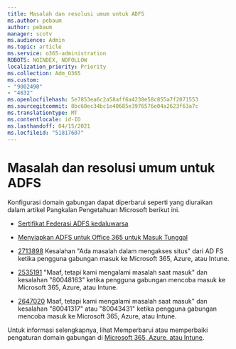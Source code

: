 ```yaml
---
title: Masalah dan resolusi umum untuk ADFS
ms.author: pebaum
author: pebaum
manager: scotv
ms.audience: Admin
ms.topic: article
ms.service: o365-administration
ROBOTS: NOINDEX, NOFOLLOW
localization_priority: Priority
ms.collection: Adm_O365
ms.custom:
- "9002490"
- "4832"
ms.openlocfilehash: 5e7853ea6c2a58aff6a4238e58c855a7f2071553
ms.sourcegitcommit: 8bc60ec34bc1e40685e3976576e04a2623f63a7c
ms.translationtype: MT
ms.contentlocale: id-ID
ms.lasthandoff: 04/15/2021
ms.locfileid: "51817607"
---
```

# <a name="common-issues-and-resolutions-for-adfs"></a>Masalah dan resolusi umum untuk ADFS

Konfigurasi domain gabungan dapat diperbarui seperti yang diuraikan dalam artikel Pangkalan Pengetahuan Microsoft berikut ini.

- [Sertifikat Federasi ADFS kedaluwarsa](adfs-federation-certificate-expiring.md)

- [Menyiapkan ADFS untuk Office 365 untuk Masuk Tunggal](https://docs.microsoft.com/office365/troubleshoot/active-directory/set-up-adfs-for-single-sign-on)

- [2713898](https://support.microsoft.com/help/2713898)  Kesalahan "Ada masalah dalam mengakses situs" dari AD FS ketika pengguna gabungan masuk ke Microsoft 365, Azure, atau Intune.

- [2535191](https://support.microsoft.com/help/2535191) "Maaf, tetapi kami mengalami masalah saat masuk" dan kesalahan "80048163" ketika pengguna gabungan mencoba masuk ke Microsoft 365, Azure, atau Intune.

- [2647020](https://support.microsoft.com/help/2647020)   Maaf, tetapi kami mengalami masalah saat masuk" dan kesalahan "80041317" atau "80043431" ketika pengguna gabungan mencoba masuk ke Microsoft 365, Azure, atau Intune.

Untuk informasi selengkapnya, lihat Memperbarui atau memperbaiki pengaturan domain gabungan di [Microsoft 365, Azure, atau Intune](https://docs.microsoft.com/office365/troubleshoot/active-directory/update-federated-domain-office-365).
